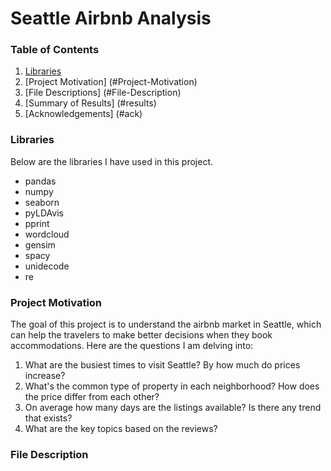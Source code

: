 # Seattle Airbnb Analysis

### Table of Contents
1. [Libraries](#Libraries)
2. [Project Motivation] (#Project-Motivation)
3. [File Descriptions] (#File-Description)
4. [Summary of Results] (#results)
5. [Acknowledgements] (#ack)

### Libraries
Below are the libraries I have used in this project.
- pandas
- numpy
- seaborn
- pyLDAvis
- pprint
- wordcloud
- gensim
- spacy
- unidecode
- re

### Project Motivation
The goal of this project is to understand the airbnb market in Seattle, which can help the travelers to make better decisions when they book accommodations. Here are the questions I am delving into:
  1. What are the busiest times to visit Seattle? By how much do prices increase?
  2. What's the common type of property in each neighborhood? How does the price differ from each other?
  3. On average how many days are the listings available? Is there any trend that exists?
  4. What are the key topics based on the reviews?
  
 ### File Description
